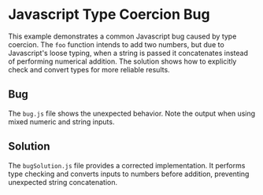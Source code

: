 # Javascript Type Coercion Bug
This example demonstrates a common Javascript bug caused by type coercion.  The `foo` function intends to add two numbers, but due to Javascript's loose typing, when a string is passed it concatenates instead of performing numerical addition.  The solution shows how to explicitly check and convert types for more reliable results. 

## Bug
The `bug.js` file shows the unexpected behavior.  Note the output when using mixed numeric and string inputs.

## Solution
The `bugSolution.js` file provides a corrected implementation. It performs type checking and converts inputs to numbers before addition, preventing unexpected string concatenation.